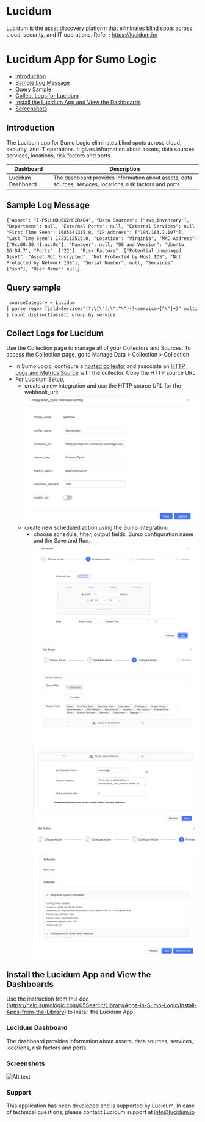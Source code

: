 # Lucidum

 Lucidum is the asset discovery platform that eliminates blind spots across cloud, security, and IT operations. Refer : https://lucidum.io/

# Lucidum App for Sumo Logic

- [Introduction](#introduction)
- [Sample Log Message](#sample-log-message)
- [Query Sample](#query-sample)
- [Collect Logs for Lucidum](#collect-logs-for-lucidum)
- [Install the Lucidum App and View the Dashboards](#install-the-lucidum-app-and-view-the-dashboards)
- [Screenshots](#screenshots)

## Introduction
The Lucidum app for Sumo Logic eliminates blind spots across cloud, security, and IT operations. It gives information about assets, data sources, services, locations, risk factors and ports.

| **Dashboard** | **Description** |
| --- | --- |
| Lucidum Dashboard | The dashboard provides information about assets, data sources, services, locations, risk factors and ports |


## Sample Log Message
```
{"Asset": "I-P5CHHBU6X2MP2R4O4", "Data Sources": ["aws_inventory"], "Department": null, "External Ports": null, "External Services": null, "First Time Seen": 1685641315.0, "IP Address": ["194.163.7.197"], "Last Time Seen": 1723112515.0, "Location": "Virginia", "MAC Address": ["9c:68:30:41:ac:0c"], "Manager": null, "OS and Version": "Ubuntu 16.04.7", "Ports": ["22"], "Risk Factors": ["Potential Unmanaged Asset", "Asset Not Encrypted", "Not Protected by Host IDS", "Not Protected by Network IDS"], "Serial Number": null, "Services": ["ssh"], "User Name": null}
```
##  Query sample 
```
_sourceCategory = Lucidum 
| parse regex field=Services"(?:\[\"|,\"|^\")(?<service>[^\"]+)" multi 
| count_distinct(asset) group by service

```
## Collect Logs for Lucidum

Use the Collection page to manage all of your Collectors and Sources. To access the Collection page, go to Manage Data > Collection > Collection.
- In Sumo Logic, configure a [hosted collector](https://help.sumologic.com/03Send-Data/Hosted-Collectors)
    and associate an [HTTP Logs and Metrics Source](https://help.sumologic.com/03Send-Data/Sources/02Sources-for-Hosted-Collectors/HTTP-Source#configure-an-http%C2%A0logs-and-metrics-source) with the collector. Copy the HTTP source URL.
- For Lucidum Setup,
    - create a new integration and use the HTTP source URL for the webhook_url:
    ![Alt text](assets/images/docs/Lucidum_Integration.png?raw=true)
    - create new scheduled action using the Sumo Integration:
        - choose schedule, filter, output fields, Sumo configuration name and the Save and Run.
        ![Alt text](assets/images/docs/SetAction1.png?raw=true)
        ![Alt text](assets/images/docs/SetAction2.png?raw=true)
        ![Alt text](assets/images/docs/SetAction3.png?raw=true)
        ![Alt text](assets/images/docs/SetAction4.png?raw=true)


## Install the Lucidum App and View the Dashboards
Use the instruction from this doc (https://help.sumologic.com/05Search/Library/Apps-in-Sumo-Logic/Install-Apps-from-the-Library) to install the Lucidum App.

### Lucidum Dashboard
The dashboard provides information about assets, data sources, services, locations, risk factors and ports.

### Screenshots
![Alt text](assets/images/screenshots/Lucidum_Dashboard.png?raw=true)

### Support

This application has been developed and is supported by Lucidum. In case of technical questions, please contact Lucidum support at info@lucidum.io
